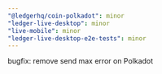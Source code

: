 ```yaml
---
"@ledgerhq/coin-polkadot": minor
"ledger-live-desktop": minor
"live-mobile": minor
"ledger-live-desktop-e2e-tests": minor
---
```


bugfix: remove send max error on Polkadot
